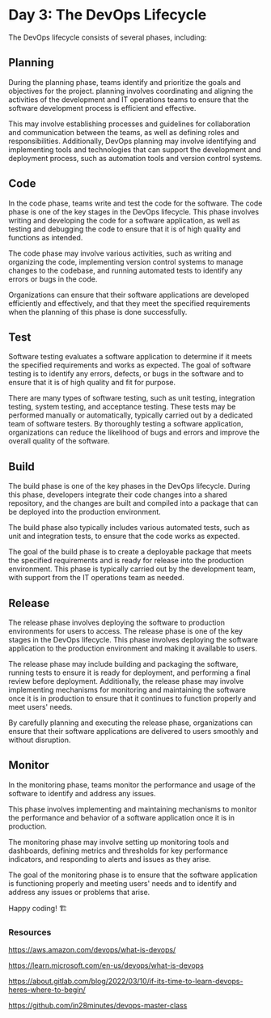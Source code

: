 # Day 3: The DevOps Lifecycle

The DevOps lifecycle consists of several phases, including:

## Planning
During the planning phase, teams identify and prioritize the goals and objectives for the project. planning involves coordinating and aligning the activities of the development and IT operations teams to ensure that the software development process is efficient and effective. 

This may involve establishing processes and guidelines for collaboration and communication between the teams, as well as defining roles and responsibilities. Additionally, DevOps planning may involve identifying and implementing tools and technologies that can support the development and deployment process, such as automation tools and version control systems. 

## Code
In the code phase, teams write and test the code for the software. The code phase is one of the key stages in the DevOps lifecycle. This phase involves writing and developing the code for a software application, as well as testing and debugging the code to ensure that it is of high quality and functions as intended. 

The code phase may involve various activities, such as writing and organizing the code, implementing version control systems to manage changes to the codebase, and running automated tests to identify any errors or bugs in the code. 

Organizations can ensure that their software applications are developed efficiently and effectively, and that they meet the specified requirements when the planning of this phase is done successfully.

## Test
Software testing evaluates a software application to determine if it meets the specified requirements and works as expected. The goal of software testing is to identify any errors, defects, or bugs in the software and to ensure that it is of high quality and fit for purpose. 

There are many types of software testing, such as unit testing, integration testing, system testing, and acceptance testing. These tests may be performed manually or automatically, typically carried out by a dedicated team of software testers. By thoroughly testing a software application, organizations can reduce the likelihood of bugs and errors and improve the overall quality of the software.

## Build
The build phase is one of the key phases in the DevOps lifecycle. During this phase, developers integrate their code changes into a shared repository, and the changes are built and compiled into a package that can be deployed into the production environment. 

The build phase also typically includes various automated tests, such as unit and integration tests, to ensure that the code works as expected. 

The goal of the build phase is to create a deployable package that meets the specified requirements and is ready for release into the production environment. This phase is typically carried out by the development team, with support from the IT operations team as needed.

## Release
 The release phase involves deploying the software to production environments for users to access. The release phase is one of the key stages in the DevOps lifecycle. This phase involves deploying the software application to the production environment and making it available to users. 

The release phase may include building and packaging the software, running tests to ensure it is ready for deployment, and performing a final review before deployment. Additionally, the release phase may involve implementing mechanisms for monitoring and maintaining the software once it is in production to ensure that it continues to function properly and meet users' needs. 

By carefully planning and executing the release phase, organizations can ensure that their software applications are delivered to users smoothly and without disruption.

## Monitor
In the monitoring phase, teams monitor the performance and usage of the software to identify and address any issues. 

This phase involves implementing and maintaining mechanisms to monitor the performance and behavior of a software application once it is in production. 

The monitoring phase may involve setting up monitoring tools and dashboards, defining metrics and thresholds for key performance indicators, and responding to alerts and issues as they arise. 

The goal of the monitoring phase is to ensure that the software application is functioning properly and meeting users' needs and to identify and address any issues or problems that arise. 

Happy coding! 🏗

### Resources 
https://aws.amazon.com/devops/what-is-devops/

https://learn.microsoft.com/en-us/devops/what-is-devops

https://about.gitlab.com/blog/2022/03/10/if-its-time-to-learn-devops-heres-where-to-begin/

https://github.com/in28minutes/devops-master-class

